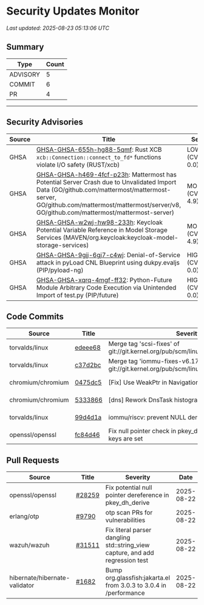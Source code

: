 # Security Updates Monitor

*Last updated: 2025-08-23 05:13:06 UTC*

## Summary
| Type | Count |
|------|-------|
| ADVISORY | 5 |
| COMMIT | 6 |
| PR | 4 |

---

## Security Advisories

| Source | Title | Severity | Date |
|--------|-------|----------|------|
| GHSA | [GHSA-GHSA-655h-hg88-5qmf](https://github.com/advisories/GHSA-655h-hg88-5qmf): Rust XCB `xcb::Connection::connect_to_fd*` functions violate I/O safety (RUST/xcb) | LOW (CVSS: 0.0) | 2025-08-22 |
| GHSA | [GHSA-GHSA-h469-4fcf-p23h](https://github.com/advisories/GHSA-h469-4fcf-p23h): Mattermost has Potential Server Crash due to Unvalidated Import Data (GO/github.com/mattermost/mattermost-server, GO/github.com/mattermost/mattermost/server/v8, GO/github.com/mattermost/mattermost-server) | MODERATE (CVSS: 4.9) | 2025-08-21 |
| GHSA | [GHSA-GHSA-w2wj-hw98-233h](https://github.com/advisories/GHSA-w2wj-hw98-233h): Keycloak Potential Variable Reference in Model Storage Services (MAVEN/org.keycloak:keycloak-model-storage-services) | MODERATE (CVSS: 4.9) | 2025-08-21 |
| GHSA | [GHSA-GHSA-9gjj-6gj7-c4wj](https://github.com/advisories/GHSA-9gjj-6gj7-c4wj): Denial-of-Service attack in pyLoad CNL Blueprint using dukpy.evaljs (PIP/pyload-ng) | HIGH (CVSS: 0.0) | 2025-08-21 |
| GHSA | [GHSA-GHSA-xqrq-4mgf-ff32](https://github.com/advisories/GHSA-xqrq-4mgf-ff32): Python-Future Module Arbitrary Code Execution via Unintended Import of test.py (PIP/future) | HIGH (CVSS: 0.0) | 2025-08-14 |

## Code Commits

| Source | Title | Severity | Date |
|--------|-------|----------|------|
| torvalds/linux | [edeee68](https://github.com/torvalds/linux/commit/edeee68c42747c9d9b237f06fbc4cd1a2348fefb) | Merge tag 'scsi-fixes' of git://git.kernel.org/pub/scm/linux/kernel/git/jejb/scsi | 2025-08-22 |
| torvalds/linux | [c37d2bc](https://github.com/torvalds/linux/commit/c37d2bc92b90ef4df898d1aa7a3ffed34e4043b8) | Merge tag 'iommu-fixes-v6.17-rc2' of git://git.kernel.org/pub/scm/linux/kernel/git/iommu/linux | 2025-08-22 |
| chromium/chromium | [0475dc5](https://github.com/chromium/chromium/commit/0475dc5655a706020c913942336e91e18ea1936a) | [Fix] Use WeakPtr in NavigationWaiter to prevent crash | 2025-08-22 |
| chromium/chromium | [5333866](https://github.com/chromium/chromium/commit/5333866b930b0e7b8f0c243ce2b6c36a6e894898) | [dns] Rework DnsTask histograms | 2025-08-22 |
| torvalds/linux | [99d4d1a](https://github.com/torvalds/linux/commit/99d4d1a070870aa08163af8ce0522992b7f35d8c) | iommu/riscv: prevent NULL deref in iova_to_phys | 2025-08-20 |
| openssl/openssl | [fc84d46](https://github.com/openssl/openssl/commit/fc84d46d7227886152be00618889a521e9132ef3) | Fix null pointer check in pkey_dh_derive to ensure both keys are set | 2025-08-13 |

## Pull Requests

| Source | Title | Severity | Date |
|--------|-------|----------|------|
| openssl/openssl | [#28259](https://github.com/openssl/openssl/pull/28259) | Fix potential null pointer dereference in pkey_dh_derive | 2025-08-22 |
| erlang/otp | [#9790](https://github.com/erlang/otp/pull/9790) | otp scan PRs for vulnerabilities | 2025-08-22 |
| wazuh/wazuh | [#31511](https://github.com/wazuh/wazuh/pull/31511) | Fix literal parser dangling std::string_view capture, and add regression test | 2025-08-22 |
| hibernate/hibernate-validator | [#1682](https://github.com/hibernate/hibernate-validator/pull/1682) | Bump org.glassfish:jakarta.el from 3.0.3 to 3.0.4 in /performance | 2025-08-22 |

